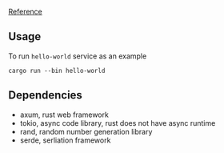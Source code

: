 [Reference](https://programatik29.github.io/axum-tutorial/#/02-layout?id=workspace)

## Usage

To run `hello-world` service as an example

```
cargo run --bin hello-world
```

## Dependencies
- axum, rust web framework
- tokio, async code library, rust does not have async runtime
- rand, random number generation library
- serde, serliation framework